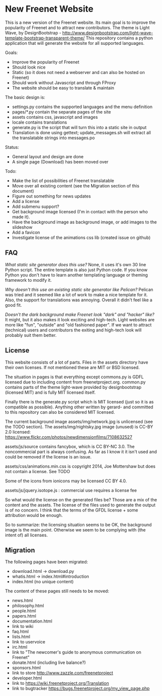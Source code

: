 # New Freenet Website #

This is a new version of the Freenet website. Its main goal is to improve the popularity of Freenet and
to attract new contributors. The theme is Light Wave, by DesignBootstrap - http://www.designbootstrap.com/light-wave-template-bootstrap-transparent-theme/
This repository contains a python application that will generate the website for all supported languages.

Goals:
- Improve the popularity of Freenet
- Should look nice
- Static (so it does not need a webserver and can also be hosted on Freenet)
- Should work without Javascript and through FProxy
- The website should be easy to translate & maintain

The basic design is:
- settings.py contains the supported languages and the menu definition
- pages/*.py contain the separate pages of the site
- assets contains css, javascript and images
- locale contains translations
- generate.py is the script that will turn this into a static site in output
- Translation is done using gettext; update_messages.sh will extract all the translatable strings into messages.po

Status:
- General layout and design are done
- A single page (Download) has been moved over

Todo:
- Make the list of possibilities of Freenet translatable
- Move over all existing content (see the Migration section of this document)
- Figure out something for news updates
- Add a license
- Add submenu support?
- Get background image licensed (I'm in contact with the person who made it).
- Have the background image as background image, or add images to the slideshow
- Add a favicon
- Investigate license of the animations css lib (created issue on github)

## FAQ ##

*What static site generator does this use?* None, it uses it's own 30 line Python script.
The entire template is also just Python code. If you know Python you don't have to
learn another templating language or theming framework to modify it.

*Why doesn't this use an existing static site generator like Pelican?*
Pelican was tried and it seemed like a lot of work to make a nice template for it.
Also, the support for translations was annoying. Overall it didn't feel like a good fit.

*Doesn't the dark background make Freenet look "dark" and "hacker" like?*
It might, but it also makes it look exciting and high-tech. Light websites
are more like "fun", "outside" and "old fashioned paper". If we want to
attract (technical) users and contributors the exiting and high-tech
look will probably suit them better.

## License ##

This website consists of a lot of parts. Files in the assets directory
have their own licenses. If not mentioned these are MIT or BSD licensed.

The situation in pages is that everything except commons.py is GDFL licensed
due to including content from freenetproject.org.
common.py contains parts of the theme light-wave provided by designbootstrap
(licensed MIT) and is fully MIT licensed itself.

Finally there is the generate.py script which is MIT licensed (just so it is as compatible as possible).
Anything other written by gerard- and committed to this repository can also be considered MIT licensed.

The current background image assets/img/network.jpg is unlicensed (see the TODO section).
The assets/img/nightsky.jpg image (unused) is CC-BY 2.0 licensed: https://www.flickr.com/photos/newdimensionfilms/7108632527

assets/js/source contains fancybox, which is CC BY-NC 3.0. The noncommercial part is always confusing.
As far as I know it it isn't used and could be removed if the license is an issue.

assets/css/animations.min.css is copyright 2014, Joe Mottershaw but does not contain a license. See TODO

Some of the icons from ionicons may be licensed CC BY 4.0.

assets/js/jquery.isotope.js : commercial use requires a license fee

So what would the license on the generated files be? Those are a mix of the content and the assets.
The license of the files used to generate the output is of no concern. I think that the terms of the
GFDL license + some attribution would be enough.

So to summarize: the licensing situation seems to be OK, the background image is the main point.
Otherwise we seem to be complying with (the intent of) all licenses.

## Migration ##
The following pages have been migrated:
* download.html -> download.py
* whatis.html -> index.html#introduction
* index.html (no unique content)

The content of these pages still needs to be moved:
* news.html
* philosophy.html
* people.html
* papers.html
* documentation.html
* link to wiki
* faq.html
* lists.html
* link to uservoice
* irc.html
* link to "The newcomer's guide to anonymous communication on Freenet"
* donate.html (including live balance?)
* sponsors.html
* link to store http://www.zazzle.com/freenetproject
* developer.html
* link to https://wiki.freenetproject.org/Translation
* link to bugtracker https://bugs.freenetproject.org/my_view_page.php
